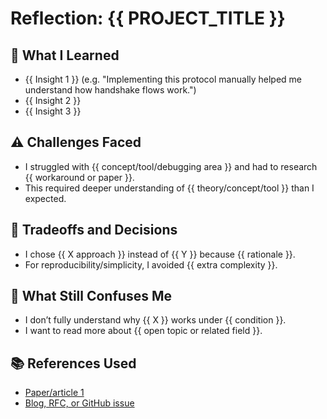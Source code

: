 # Reflection: {{ PROJECT_TITLE }}

## 🤔 What I Learned

- {{ Insight 1 }} (e.g. "Implementing this protocol manually helped me understand how handshake flows work.")
- {{ Insight 2 }}
- {{ Insight 3 }}

## ⚠️ Challenges Faced

- I struggled with {{ concept/tool/debugging area }} and had to research {{ workaround or paper }}.
- This required deeper understanding of {{ theory/concept/tool }} than I expected.

## 🔀 Tradeoffs and Decisions

- I chose {{ X approach }} instead of {{ Y }} because {{ rationale }}.
- For reproducibility/simplicity, I avoided {{ extra complexity }}.

## 🧠 What Still Confuses Me

- I don’t fully understand why {{ X }} works under {{ condition }}.
- I want to read more about {{ open topic or related field }}.

## 📚 References Used

- [Paper/article 1](link)
- [Blog, RFC, or GitHub issue](link)
